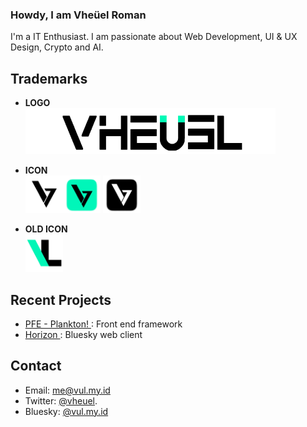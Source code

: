 ### Howdy, I am Vheüel Roman
I'm a IT Enthusiast. I am passionate about Web Development, UI & UX Design, Crypto and AI.

## Trademarks
- __LOGO__ <br>
<img src="assets/images/logo vheuel.png" alt="vheuel logo"/><br>


- __ICON__ <br> <img src="assets/images/Icon.png" width="60" alt="vheuel icon"/><img src="assets/images/Icon Square Green.png" width="60"/> <img src="assets/images/Icon Square Black.png" width="60"/>

- __OLD ICON__ <br> <img src="assets/images/old icon.png" width="60" alt="vheuel old icon"/>


## Recent Projects
- [PFE - Plankton! ](https://github.com/vheuel/plankton): Front end framework
- [Horizon ](https://github.com/vheuel/horizon): Bluesky web client
## Contact
- Email: me@vul.my.id
- Twitter:  [@vheuel](https://twitter.com/vheuel).
- Bluesky: [@vul.my.id](https://bsky.app/profile/vul.my.id)
